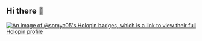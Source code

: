 ## Hi there 👋

[![An image of @somya05's Holopin badges, which is a link to view their full Holopin profile](https://holopin.me/somya05)](https://holopin.io/@somya05)
<!--
**somya-05/somya-05** is a ✨ _special_ ✨ repository because its `README.md` (this file) appears on your GitHub profile.

Here are some ideas to get you started:

- 🔭 I’m currently working on ...
- 🌱 I’m currently learning ...
- 👯 I’m looking to collaborate on ...
- 🤔 I’m looking for help with ...
- 💬 Ask me about ...
- 📫 How to reach me: ...
- 😄 Pronouns: ...
- ⚡ Fun fact: ...
-->
